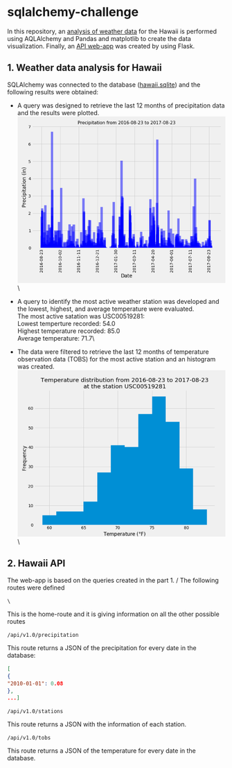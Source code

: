# sqlalchemy-challenge
In this repository, an [analysis of weather data](climate_starter.ipynb) for the Hawaii is performed using AQLAlchemy and Pandas and matplotlib to create the data visualization. Finally, an [API web-app](app.py) was created by using Flask.

## 1. Weather data analysis for Hawaii
SQLAlchemy was connected to the database ([hawaii.sqlite](hawaii.sqlite)) and the following results were obtained:

- A query was designed to retrieve the last 12 months of precipitation data and  the results were plotted. \
![precipitation](./output/bar_precipitation.png)\

- A query to identify the most active weather station was developed and the lowest, highest, and average temperature were evaluated.\
                        The most active satation was USC00519281: \
                        Lowest temperture recorded: 54.0\
                        Highest temperature recorded: 85.0\
                        Average temperature: 71.7\
- The data were filtered to retrieve the last 12 months of temperature observation data (TOBS) for the most active station and an histogram was created.\
 ![precipitation](./output/histogram_T.png)\

## 2. Hawaii API
The web-app is based on the queries created in the part 1. / 
The following routes were defined
```
\
```
This is the home-route and it is giving information on all the other possible routes
```
/api/v1.0/precipitation
```
This route returns a JSON of the precipitation for every date in the database:
```JSON
[
{
"2010-01-01": 0.08
},
...]
```
```
/api/v1.0/stations
```
This route returns a JSON with the information of each station.
```
/api/v1.0/tobs
```
This route returns a JSON of the temperature for every date in the database.
